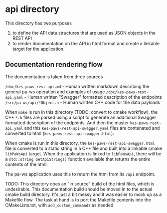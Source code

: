 api directory
=============

This directory has two purposes

1. to define the API data structures that are used as JSON objects in the REST API
2. to render documentation on the API in html format and create a linkable target for the application.

Documentation rendering flow
----------------------------

The documentation is taken from three sources

`/doc/kes-paws-rest-api.md`   - Human written markdown describing the general pa-ws operation and examples of usage
`/doc/kes-paws-rest-api.yaml` - Human written "Swagger" formatted description of the endpoints
`/src/pa-ws/api/*Object.h`    - Human written C++ code for the data payloads

When `make` is run in this directory (TODO: convert to cmake workflow), the C++ `*.h` files are parsed using a script to
generate an additional Swagger formatted description of the endpoints. And then the master `kes-paws-rest-api.yaml` and
this `kes-paws-rest-api-swagger.yaml` files are contenated and converted to html (`kes-paws-rest-api-swagger.html`).

When cmake is run in this directory, the `kes-paws-rest-api-swagger.html` file is converted to a static string in
a C++ file and built into a linkable cmake `libPaWsApi` target.  When the application is linked to `libPaWsApi`,
there will be a `std::string GetApiString()` function available that returns the entire contents of the html.

The pa-ws application uses this to return the html from its `/api` endpoint.

TODO:
  This directory does an "in source" build of the html files, which is undesirable. This documentation build
  should be moved in to the actual cmake build directory. It's just a bit messy and it was easier to 
  mock up as a Makefile flow.  The task at hand is to port the Makefile contents into the CMakeLists.txt, 
  with `add_custom_command`s as needed.